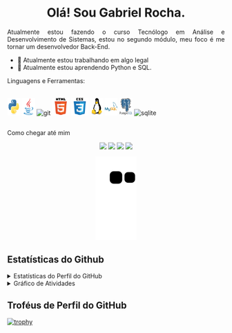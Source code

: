 <h1 align="center">Olá! Sou Gabriel Rocha.</h1>
<div>
<p align="justify">
Atualmente estou fazendo o curso Tecnólogo em Análise e Desenvolvimento de Sistemas, estou no segundo módulo, meu foco é me tornar um desenvolvedor Back-End.
</p>
</div>

- 🔭 Atualmente estou trabalhando em algo legal
- 🌱 Atualmente estou aprendendo Python e SQL.

Linguagens e Ferramentas:

<div style="display: inline_block"><br>
  <img src="https://raw.githubusercontent.com/devicons/devicon/master/icons/python/python-original.svg" alt="python" width="30" height="40"/>
  <img src="https://raw.githubusercontent.com/devicons/devicon/master/icons/java/java-original.svg" alt="java" width="30" height="40"/>
  <img src="https://www.vectorlogo.zone/logos/git-scm/git-scm-icon.svg" alt="git" width="30" height="40"/>
  <img src="https://raw.githubusercontent.com/devicons/devicon/master/icons/html5/html5-original-wordmark.svg" alt="html5" width="40" height="40"/>
  <img src="https://raw.githubusercontent.com/devicons/devicon/master/icons/css3/css3-original-wordmark.svg" alt="css3" width="40" height="40"/>
  <img src="https://raw.githubusercontent.com/devicons/devicon/master/icons/linux/linux-original.svg" alt="linux" width="30" height="40"/> 
  <img src="https://raw.githubusercontent.com/devicons/devicon/master/icons/mysql/mysql-original-wordmark.svg" alt="mysql" width="30" height="40"/> 
  <img src="https://raw.githubusercontent.com/devicons/devicon/master/icons/postgresql/postgresql-original-wordmark.svg" alt="postgresql" width="30" height="40"/> 
  <img src="https://www.vectorlogo.zone/logos/sqlite/sqlite-icon.svg" alt="sqlite" width="30" height="40"/>
</div>
  
##

Como chegar até mim

<div align="center"> 
  <a href="https://www.instagram.com/__rgabriell/" target="_blank"><img src="https://img.shields.io/badge/-Instagram-%23E4405F?style=for-the-badge&logo=instagram&logoColor=white" target="_blank"></a>
 <a href="https://discord.gg/Kaasty#4770" target="_blank"><img src="https://img.shields.io/badge/Discord-7289DA?style=for-the-badge&logo=discord&logoColor=white" target="_blank"></a> 
  <a href = "mailto:gabrielrocha1902@gmail.com"><img src="https://img.shields.io/badge/-Gmail-%23333?style=for-the-badge&logo=gmail&logoColor=white" target="_blank"></a>
  <a href="https://www.linkedin.com/in/rochagabriell/" target="_blank"><img src="https://img.shields.io/badge/-LinkedIn-%230077B5?style=for-the-badge&logo=linkedin&logoColor=white" target="_blank"></a> 
 
  ![Snake animation](https://github.com/RochaGabriell/RochaGabriell/blob/output/github-contribution-grid-snake.svg)
 
</div>

## Estatísticas do Github 

<details> 
    <summary>Estatísticas do Perfil do GitHub</summary>
    <br/>
    <a href="https://github.com/RochaGabriell">
    <img height="175px" src="https://github-readme-stats.vercel.app/api?username=RochaGabriell&show_icons=true&theme=dark&include_all_commits=true&count_private=true"/>
    </a>
    <a href="https://github.com/RochaGabriell">
    <img height="175px" src="https://github-readme-stats.vercel.app/api/top-langs/?username=RochaGabriell&layout=compact&langs_count=7&theme=dark"/>
    </a>
    <br/>
</details>

<details>
    <summary>Gráfico de Atividades</summary>
    <br/>
    <a href="https://github.com/RochaGabriell">
    <img src="https://activity-graph.herokuapp.com/graph/?username=RochaGabriell&bg_color=151515&color=fff&line=00E676&point=fff&hide_border=true" />
    </a>
</details>

## Troféus de Perfil do GitHub 

[![trophy](https://github-profile-trophy.vercel.app/?username=RochaGabriell&row=1&margin-w=15&theme=darkhub)](https://github.com/ryo-ma/github-profile-trophy)
